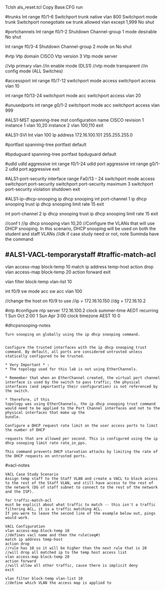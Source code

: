 Tclsh als_reset.tcl
Copy Base.CFG run

#trunks
Int range f0/1-6
Switchport trunk native vlan 800
Switchport mode trunk
Switchport nonegotiate
sw trunk allowed vlan except 1,999
No shut

#portchannels 
Int range f0/1-2
Shutdown
Channel-group 1 mode desirable
No shut

Int range f0/3-4
Shutdown
Channel-group 2 mode on
No shut

#vtp 
Vtp domain CISCO
Vtp version 3
Vtp mode server

//vtp primary vlan 
//in enable mode (DLS1)
//vtp mode transparent
//in config mode (ALL Switches)

#accessport
int range f0/7-12
switchport mode access
switchport access vlan 10

int range f0/13-24
switchport mode acc
switchport access vlan 20

#unusedports 
int range g0/1-2
switchport mode acc
switchport access vlan 999

#ALS1-MST
spanning-tree mst configuration
name CISCO
revision 1
instance 1 vlan 10,20
instance 2 vlan 100,110
exit

#ALS1-SVI
Int vlan 100
Ip address 172.16.100.101 255.255.255.0

#portfast
spanning-tree portfast default

#bpduguard
spanning-tree portfast bpduguard default

#udld
udld aggressive
int range f0/1-24
udld port aggressive
int range g0/1-2
udld port aggressive
exit

#ALS1-port-security
interface range Fa0/13 - 24
switchport mode access
switchport port-security
switchport port-security maximum 3
switchport port-security violation shutdown
exit

#ALS1-ip-dhcp-snooping
ip dhcp snooping
int port-channel 1
ip dhcp snooping trust
ip dhcp snooping limit rate 15
exit

int port-channel 2
ip dhcp snooping trust
 ip dhcp snooping limit rate 15
exit


//conf t
//ip dhcp snooping vlan 10,20
//Configure the VLANs that will use DHCP snooping. In this scenario, DHCP snooping will be used on both the student and staff VLANs
//idk if case study need or not, note Suminda have the command

#ALS1-VACL-temporarystaff
#traffic-match-acl
-

vlan access-map block-temp 10
match ip address temp-host
action drop
vlan access-map block-temp 20
action forward
exit

vlan filter block-temp vlan-list 10

int f0/9
sw mode acc
sw acc vlan 100

//change the host on f0/9 to use 
//ip = 172.16.10.150
//dg = 172.16.10.2 

#ntp 
#configure
ntp server 172.16.100.2
clock summer-time AEDT recurring 1 Sun Oct 2:00 1 Sun Apr 3:00
clock timezone AEST 10 0


#dhcpsnooping-notes
```
Turn snooping on globally using the ip dhcp snooping command.  


Configure the trusted interfaces with the ip dhcp snooping trust command. By default, all ports are considered untrusted unless statically configured to be trusted. 

* Very Important * : 
* The topology used for this lab is not using EtherChannels. 

* Remember that when an EtherChannel created, the virtual port channel interface is used by the switch to pass traffic; the physical interfaces (and importantly their configuration) is not referenced by the switch. 

* Therefore, if this  
topology was using EtherChannels, the ip dhcp snooping trust command would need to be applied to the Port Channel interfaces and not to the physical interfaces that make up the  
bundle.  

Configure a DHCP request rate limit on the user access ports to limit the number of DHCP 

requests that are allowed per second. This is configured using the ip dhcp snooping limit rate rate_in_pps. 

This command prevents DHCP starvation attacks by limiting the rate of the DHCP requests on untrusted ports.  
```

#vacl-notes
```
VACL Case Study Scenario
Assign temp staff to the Staff VLAN and create a VACL to block access to the rest of the Staff VLAN, and still have access to the rest of the network (DG of staff subnet to connect to the rest of the network and the ISP).

for traffic-match-acl
must be explicit about what traffic to match -- this isn't a traffic filtering ACL, it is a traffic matching ACL. 
If you were to leave the second line of the example below out, pings would work.

VACL Configuration
vlan access-map block-temp 10
//defines vacl name and then the rule(seq#)
match ip address temp-host
action drop
//rule has 10 so it will be higher than the next rule that is 20
//will drop all matched ip to the temp host access list
vlan access-map block-temp 20
action forward
//will allow all other traffic, cause there is implicit deny
exit

vlan filter block-temp vlan-list 10
//define which VLAN the access map is applied to

```
 







